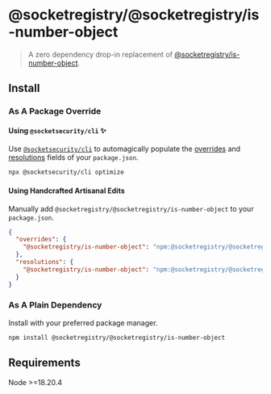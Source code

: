 # @socketregistry/@socketregistry/is-number-object

> A zero dependency drop-in replacement of
> [@socketregistry/is-number-object](https://www.npmjs.com/package/@socketregistry/is-number-object).

## Install

### As A Package Override

#### Using `@socketsecurity/cli` :sparkles:

Use [`@socketsecurity/cli`](https://www.npmjs.com/package/@socketsecurity/cli)
to automagically populate the
[overrides](https://docs.npmjs.com/cli/v9/configuring-npm/package-json#overrides)
and [resolutions](https://yarnpkg.com/configuration/manifest#resolutions) fields
of your `package.json`.

```sh
npx @socketsecurity/cli optimize
```

#### Using Handcrafted Artisanal Edits

Manually add `@socketregistry/@socketregistry/is-number-object` to your
`package.json`.

```json
{
  "overrides": {
    "@socketregistry/is-number-object": "npm:@socketregistry/@socketregistry/is-number-object@^1"
  },
  "resolutions": {
    "@socketregistry/is-number-object": "npm:@socketregistry/@socketregistry/is-number-object@^1"
  }
}
```

### As A Plain Dependency

Install with your preferred package manager.

```sh
npm install @socketregistry/@socketregistry/is-number-object
```

## Requirements

Node &gt;=18.20.4
